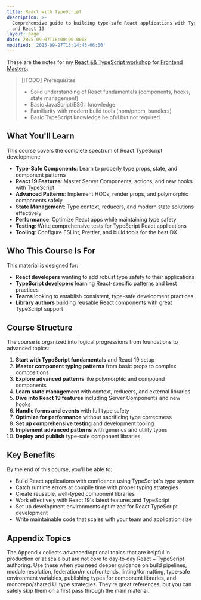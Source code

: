 ```yaml
---
title: React with TypeScript
description: >-
  Comprehensive guide to building type-safe React applications with TypeScript
  and React 19
layout: page
date: 2025-09-07T18:00:00.000Z
modified: '2025-09-27T13:14:43-06:00'
---
```


These are the notes for my [React && TypeScript workshop](https://frontendmasters.com/workshops/react-typescript-v3/) for [Frontend Masters](https://frontendmasters.com).

> [!TODO] Prerequisites
>
> - Solid understanding of React fundamentals (components, hooks, state management)
> - Basic JavaScript/ES6+ knowledge
> - Familiarity with modern build tools (npm/pnpm, bundlers)
> - Basic TypeScript knowledge helpful but not required

## What You'll Learn

This course covers the complete spectrum of React TypeScript development:

- **Type-Safe Components**: Learn to properly type props, state, and component patterns
- **React 19 Features**: Master Server Components, actions, and new hooks with TypeScript
- **Advanced Patterns**: Implement HOCs, render props, and polymorphic components safely
- **State Management**: Type context, reducers, and modern state solutions effectively
- **Performance**: Optimize React apps while maintaining type safety
- **Testing**: Write comprehensive tests for TypeScript React applications
- **Tooling**: Configure ESLint, Prettier, and build tools for the best DX

## Who This Course Is For

This material is designed for:

- **React developers** wanting to add robust type safety to their applications
- **TypeScript developers** learning React-specific patterns and best practices
- **Teams** looking to establish consistent, type-safe development practices
- **Library authors** building reusable React components with great TypeScript support

## Course Structure

The course is organized into logical progressions from foundations to advanced topics:

1. **Start with TypeScript fundamentals** and React 19 setup
2. **Master component typing patterns** from basic props to complex compositions
3. **Explore advanced patterns** like polymorphic and compound components
4. **Learn state management** with context, reducers, and external libraries
5. **Dive into React 19 features** including Server Components and new hooks
6. **Handle forms and events** with full type safety
7. **Optimize for performance** without sacrificing type correctness
8. **Set up comprehensive testing** and development tooling
9. **Implement advanced patterns** with generics and utility types
10. **Deploy and publish** type-safe component libraries

## Key Benefits

By the end of this course, you'll be able to:

- Build React applications with confidence using TypeScript's type system
- Catch runtime errors at compile time with proper typing strategies
- Create reusable, well-typed component libraries
- Work effectively with React 19's latest features and TypeScript
- Set up development environments optimized for React TypeScript development
- Write maintainable code that scales with your team and application size

## Appendix Topics

The Appendix collects advanced/optional topics that are helpful in production or at scale but are not core to day‑to‑day React + TypeScript authoring. Use these when you need deeper guidance on build pipelines, module resolution, federation/microfrontends, linting/formatting, type‑safe environment variables, publishing types for component libraries, and monorepo/shared UI type strategies. They’re great references, but you can safely skip them on a first pass through the main material.
